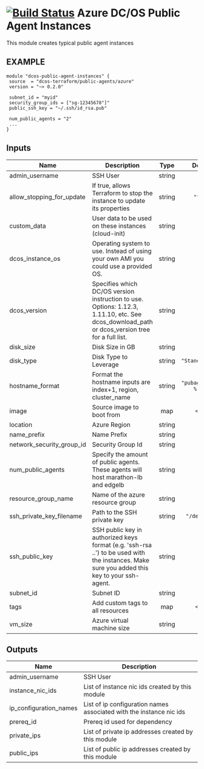 [![Build Status](https://jenkins-terraform.mesosphere.com/service/dcos-terraform-jenkins/job/dcos-terraform/job/terraform-azurerm-public-agents/job/master/badge/icon)](https://jenkins-terraform.mesosphere.com/service/dcos-terraform-jenkins/job/dcos-terraform/job/terraform-azurerm-public-agents/job/master/)
Azure DC/OS Public Agent Instances
==================================

This module creates typical public agent instances

EXAMPLE
-------

```hcl
module "dcos-public-agent-instances" {
 source  = "dcos-terraform/public-agents/azure"
 version = "~> 0.2.0"

 subnet_id = "myid"
 security_group_ids = ["sg-12345678"]"
 public_ssh_key = "~/.ssh/id_rsa.pub"

 num_public_agents = "2"
 ...
}
```

## Inputs

| Name | Description | Type | Default | Required |
|------|-------------|:----:|:-----:|:-----:|
| admin\_username | SSH User | string | n/a | yes |
| allow\_stopping\_for\_update | If true, allows Terraform to stop the instance to update its properties | string | `"true"` | no |
| custom\_data | User data to be used on these instances (cloud-init) | string | `""` | no |
| dcos\_instance\_os | Operating system to use. Instead of using your own AMI you could use a provided OS. | string | n/a | yes |
| dcos\_version | Specifies which DC/OS version instruction to use. Options: 1.12.3, 1.11.10, etc. See dcos_download_path or dcos_version tree for a full list. | string | n/a | yes |
| disk\_size | Disk Size in GB | string | n/a | yes |
| disk\_type | Disk Type to Leverage | string | `"Standard_LRS"` | no |
| hostname\_format | Format the hostname inputs are index+1, region, cluster_name | string | `"pubagt-%[1]d-%[2]s"` | no |
| image | Source image to boot from | map | `<map>` | no |
| location | Azure Region | string | n/a | yes |
| name\_prefix | Name Prefix | string | n/a | yes |
| network\_security\_group\_id | Security Group Id | string | `""` | no |
| num\_public\_agents | Specify the amount of public agents. These agents will host marathon-lb and edgelb | string | n/a | yes |
| resource\_group\_name | Name of the azure resource group | string | n/a | yes |
| ssh\_private\_key\_filename | Path to the SSH private key | string | `"/dev/null"` | no |
| ssh\_public\_key | SSH public key in authorized keys format (e.g. 'ssh-rsa ..') to be used with the instances. Make sure you added this key to your ssh-agent. | string | n/a | yes |
| subnet\_id | Subnet ID | string | n/a | yes |
| tags | Add custom tags to all resources | map | `<map>` | no |
| vm\_size | Azure virtual machine size | string | n/a | yes |

## Outputs

| Name | Description |
|------|-------------|
| admin\_username | SSH User |
| instance\_nic\_ids | List of instance nic ids created by this module |
| ip\_configuration\_names | List of ip configuration names associated with the instance nic ids |
| prereq\_id | Prereq id used for dependency |
| private\_ips | List of private ip addresses created by this module |
| public\_ips | List of public ip addresses created by this module |

